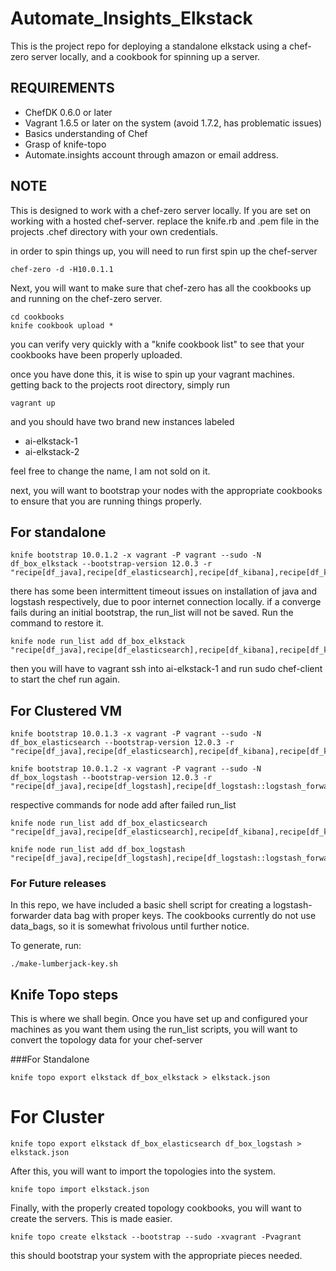 # Automate_Insights_Elkstack 
This is the project repo for deploying a standalone elkstack using a chef-zero server locally, and a cookbook for spinning up a server. 

## REQUIREMENTS


* ChefDK 0.6.0 or later
* Vagrant 1.6.5 or later on the system (avoid 1.7.2, has problematic issues)
* Basics understanding of Chef
* Grasp of knife-topo
* Automate.insights account through amazon or email address. 

## NOTE 
This is designed to work with a chef-zero server locally. If you are set on working with a hosted chef-server. replace the knife.rb and .pem file in the projects .chef directory with your own credentials. 

in order to spin things up, you will need to run first spin up the chef-server

```
chef-zero -d -H10.0.1.1
```
Next, you will want to make sure that chef-zero has all the cookbooks up and running on the chef-zero server. 

```
cd cookbooks
knife cookbook upload * 
```
you can verify very quickly with a "knife cookbook list" to see that your cookbooks have been properly uploaded. 

once you have done this, it is wise to spin up your vagrant machines. getting back to the projects root directory, simply run 

```
vagrant up
```
and you should have two brand new instances labeled
* ai-elkstack-1
* ai-elkstack-2 

feel free to change the name, I am not sold on it. 

next, you will want to bootstrap your nodes with the appropriate cookbooks to ensure that you are running things properly. 

## For standalone ##
```
knife bootstrap 10.0.1.2 -x vagrant -P vagrant --sudo -N df_box_elkstack --bootstrap-version 12.0.3 -r "recipe[df_java],recipe[df_elasticsearch],recipe[df_kibana],recipe[df_kibana::kibana_nginx],recipe[df_logstash],recipe[df_logstash::logstash_forwarder]"
```

there has some been intermittent timeout issues on installation of java and logstash respectively, due to poor internet connection locally. if a converge fails during an initial bootstrap, the run_list will not be saved. Run the command to restore it.  
```
knife node run_list add df_box_elkstack "recipe[df_java],recipe[df_elasticsearch],recipe[df_kibana],recipe[df_kibana::kibana_nginx],recipe[df_logstash],recipe[df_logstash::logstash_forwarder]"
```
then you will have to vagrant ssh into ai-elkstack-1 and run sudo chef-client to start the chef run again.

## For Clustered VM ##

```
knife bootstrap 10.0.1.3 -x vagrant -P vagrant --sudo -N df_box_elasticsearch --bootstrap-version 12.0.3 -r "recipe[df_java],recipe[df_elasticsearch],recipe[df_kibana],recipe[df_kibana::kibana_nginx]"

knife bootstrap 10.0.1.2 -x vagrant -P vagrant --sudo -N df_box_logstash --bootstrap-version 12.0.3 -r "recipe[df_java],recipe[df_logstash],recipe[df_logstash::logstash_forwarder]"

```
respective commands for node add after failed run_list 
```
knife node run_list add df_box_elasticsearch "recipe[df_java],recipe[df_elasticsearch],recipe[df_kibana],recipe[df_kibana::kibana_nginx]"

knife node run_list add df_box_logstash "recipe[df_java],recipe[df_logstash],recipe[df_logstash::logstash_forwarder]"
```

### For Future releases
In this repo, we have included a basic shell script for creating a logstash-forwarder data bag with proper keys. The cookbooks currently do not use data_bags, so it is somewhat frivolous until further notice.

To generate, run: 
```
./make-lumberjack-key.sh
```

## Knife Topo steps
This is where we shall begin. Once you have set up and configured your machines as you want them using the run_list scripts, you will want to convert the topology data for your chef-server

###For Standalone
```
knife topo export elkstack df_box_elkstack > elkstack.json
```
# For Cluster
```
knife topo export elkstack df_box_elasticsearch df_box_logstash > elkstack.json
```

After this, you will want to import the topologies into the system. 
```
knife topo import elkstack.json
```

Finally, with the properly created topology cookbooks, you will want to create the servers. This is made easier. 

```
knife topo create elkstack --bootstrap --sudo -xvagrant -Pvagrant
```
this should bootstrap your system with the appropriate pieces needed. 


